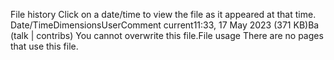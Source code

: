 File history
Click on a date/time to view the file as it appeared at that time.
Date/TimeDimensionsUserComment
current11:33, 17 May 2023 (371 KB)Ba (talk | contribs)
You cannot overwrite this file.File usage
There are no pages that use this file.
